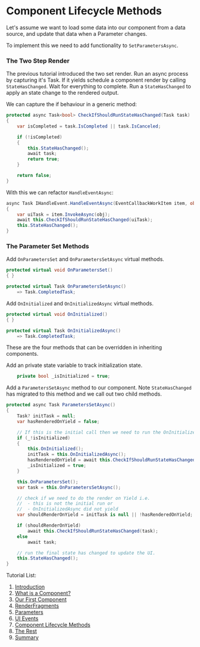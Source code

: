 # Component Lifecycle Methods

Let's assume we want to load some data into our component from a data source, and update that data when a Parameter changes.

To implement this we need to add functionality to `SetParametersAsync`.

### The Two Step Render

The previous tutorial introduced the two set render.  Run an async process by capturing it's Task.  If it yields schedule a component render by calling `StateHasChanged`.  Wait for everything to complete.  Run a `StateHasChanged` to apply an state change to the rendered output.

We can capture the if behaviour in a generic method:

```csharp
protected async Task<bool> CheckIfShouldRunStateHasChanged(Task task)
{
    var isCompleted = task.IsCompleted || task.IsCanceled;

    if (!isCompleted)
    {
        this.StateHasChanged();
        await task;
        return true;
    }

    return false;
}
```

With this we can refactor `HandleEventAsync`:

```csharp
async Task IHandleEvent.HandleEventAsync(EventCallbackWorkItem item, object? obj)
{
    var uiTask = item.InvokeAsync(obj);
    await this.CheckIfShouldRunStateHasChanged(uiTask);
    this.StateHasChanged();
}
```

### The Parameter Set Methods

Add `OnParametersSet` and `OnParametersSetAsync` virtual methods.

```csharp
protected virtual void OnParametersSet()
{ }

protected virtual Task OnParametersSetAsync()
    => Task.CompletedTask;
```

Add `OnInitialized` and `OnInitializedAsync` virtual methods.

```csharp
protected virtual void OnInitialized()
{ }

protected virtual Task OnInitializedAsync()
    => Task.CompletedTask;
```

These are the four methods that can be overridden in inheriting components.

Add an private state variable to track initialization state.

```csharp
    private bool _isInitialized = true;
```

Add a `ParametersSetAsync` method to our component.  Note `StateHasChanged` has migrated to this method and we call out two child methods.

```csharp
protected async Task ParametersSetAsync()
{
    Task? initTask = null;
    var hasRenderedOnYield = false;

    // If this is the initial call then we need to run the OnInitialized methods
    if (_!isInitialized)
    {
        this.OnInitialized();
        initTask = this.OnInitializedAsync();
        hasRenderedOnYield = await this.CheckIfShouldRunStateHasChanged(initTask);
        _isInitialized = true;
    }

    this.OnParametersSet();
    var task = this.OnParametersSetAsync();

    // check if we need to do the render on Yield i.e.
    //  - this is not the initial run or
    //  - OnInitializedAsync did not yield
    var shouldRenderOnYield = initTask is null || !hasRenderedOnYield;

    if (shouldRenderOnYield)
        await this.CheckIfShouldRunStateHasChanged(task);
    else
        await task;

    // run the final state has changed to update the UI.
    this.StateHasChanged();
}
```

Tutorial List:

1. [Introduction](./Introduction.md)
2. [What is a Component?](./Tutorial-1.md)
3. [Our First Component](./Tutorial-2.md)
4. [RenderFragments](./Tutorial-3.md)
5. [Parameters](./Tutorial-4.md)
6. [UI Events](./Tutorial-5.md)
7. [Component Lifecycle Methods](./Tutorial-6.md)
8. [The Rest](./Tutorial-7.md)
9. [Summary](./Final-Summary.md)
